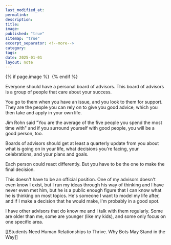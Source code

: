 ```yaml
---
last_modified_at: 
permalink: 
description: 
title: 
image: 
published: "true"
sitemap: "true"
excerpt_separator: <!--more-->
category: 
tags: 
date: 2025-01-01
layout: note
---
```



{% if page.image %} <img src="{{ page.image }}" alt=""> {% endif %}

Everyone should have a personal board of advisors. This board of advisors is a group of people that care about your success. 

You go to them when you have an issue, and you look to them for support. They are the people you can rely on to give you good advice, which you then take and apply in your own life. 

Jim Rohn said "You are the average of the five people you spend the most time with" and if you surround yourself with good people, you will be a good person, too. 

Boards of advisors should get at least a quarterly update from you about what is going on in your life, what decisions you're facing, your celebrations, and your plans and goals. 

Each person could react differently. But you have to be the one to make the final decision. 

This doesn't have to be an official position. One of my advisors doesn't even know I exist, but I run my ideas through his way of thinking and I have never even met him, but he is a public enough figure that I can know what he is thinking on most topics. He's someone I want to model my life after, and if I make a decision that he would make, I'm probably in a good spot. 

I have other advisors that do know me and I talk with them regularly. Some are older than me, some are younger (like my kids), and some only focus on one specific area. 

[[Students Need Human Relationships to Thrive. Why Bots May Stand in the Way]]
